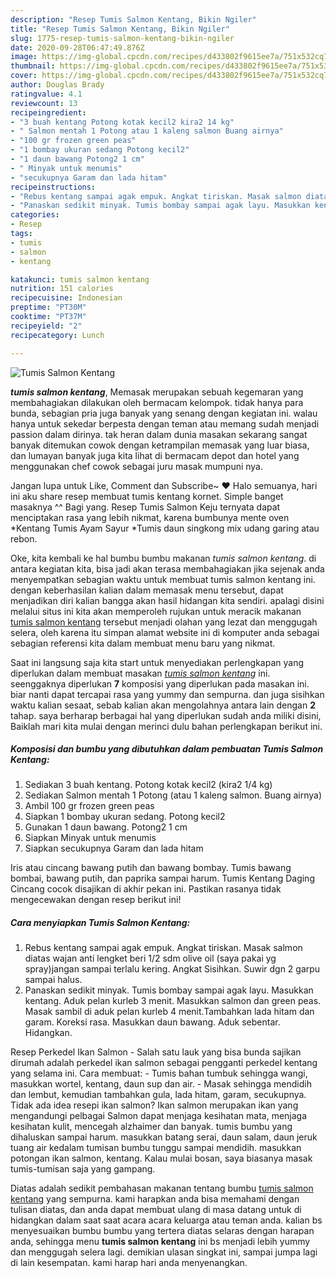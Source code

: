 ```yaml
---
description: "Resep Tumis Salmon Kentang, Bikin Ngiler"
title: "Resep Tumis Salmon Kentang, Bikin Ngiler"
slug: 1775-resep-tumis-salmon-kentang-bikin-ngiler
date: 2020-09-28T06:47:49.876Z
image: https://img-global.cpcdn.com/recipes/d433802f9615ee7a/751x532cq70/tumis-salmon-kentang-foto-resep-utama.jpg
thumbnail: https://img-global.cpcdn.com/recipes/d433802f9615ee7a/751x532cq70/tumis-salmon-kentang-foto-resep-utama.jpg
cover: https://img-global.cpcdn.com/recipes/d433802f9615ee7a/751x532cq70/tumis-salmon-kentang-foto-resep-utama.jpg
author: Douglas Brady
ratingvalue: 4.1
reviewcount: 13
recipeingredient:
- "3 buah kentang Potong kotak kecil2 kira2 14 kg"
- " Salmon mentah 1 Potong atau 1 kaleng salmon Buang airnya"
- "100 gr frozen green peas"
- "1 bombay ukuran sedang Potong kecil2"
- "1 daun bawang Potong2 1 cm"
- " Minyak untuk menumis"
- "secukupnya Garam dan lada hitam"
recipeinstructions:
- "Rebus kentang sampai agak empuk. Angkat tiriskan. Masak salmon diatas wajan anti lengket beri 1/2 sdm olive oil (saya pakai yg spray)jangan sampai terlalu kering. Angkat Sisihkan. Suwir dgn 2 garpu sampai halus."
- "Panaskan sedikit minyak. Tumis bombay sampai agak layu. Masukkan kentang. Aduk pelan kurleb 3 menit. Masukkan salmon dan green peas. Masak sambil di aduk pelan kurleb 4 menit.Tambahkan lada hitam dan garam. Koreksi rasa. Masukkan daun bawang. Aduk sebentar. Hidangkan."
categories:
- Resep
tags:
- tumis
- salmon
- kentang

katakunci: tumis salmon kentang 
nutrition: 151 calories
recipecuisine: Indonesian
preptime: "PT30M"
cooktime: "PT37M"
recipeyield: "2"
recipecategory: Lunch

---
```



![Tumis Salmon Kentang](https://img-global.cpcdn.com/recipes/d433802f9615ee7a/751x532cq70/tumis-salmon-kentang-foto-resep-utama.jpg)

<b><i>tumis salmon kentang</i></b>, Memasak merupakan sebuah kegemaran yang membahagiakan dilakukan oleh bermacam kelompok. tidak hanya para bunda, sebagian pria juga banyak yang senang dengan kegiatan ini. walau hanya untuk sekedar berpesta dengan teman atau memang sudah menjadi passion dalam dirinya. tak heran dalam dunia masakan sekarang sangat banyak ditemukan cowok dengan ketrampilan memasak yang luar biasa, dan lumayan banyak juga kita lihat di bermacam depot dan hotel yang menggunakan chef cowok sebagai juru masak mumpuni nya.

Jangan lupa untuk Like, Comment dan Subscribe~ ♥ Halo semuanya, hari ini aku share resep membuat tumis kentang kornet. Simple banget masaknya ^^ Bagi yang. Resep Tumis Salmon Keju ternyata dapat menciptakan rasa yang lebih nikmat, karena bumbunya mente oven *Kentang Tumis Ayam Sayur *Tumis daun singkong mix udang garing atau rebon.

Oke, kita kembali ke hal bumbu bumbu makanan <i>tumis salmon kentang</i>. di antara kegiatan kita, bisa jadi akan terasa membahagiakan jika sejenak anda menyempatkan sebagian waktu untuk membuat tumis salmon kentang ini. dengan keberhasilan kalian dalam memasak menu tersebut, dapat menjadikan diri kalian bangga akan hasil hidangan kita sendiri. apalagi disini melalui situs ini kita akan memperoleh rujukan untuk meracik makanan <u>tumis salmon kentang</u> tersebut menjadi olahan yang lezat dan menggugah selera, oleh karena itu simpan alamat website ini di komputer anda sebagai sebagian referensi kita dalam membuat menu baru yang nikmat.


Saat ini langsung saja kita start untuk menyediakan perlengkapan yang diperlukan dalam membuat masakan <u><i>tumis salmon kentang</i></u> ini. seenggaknya diperlukan <b>7</b> komposisi yang diperlukan pada masakan ini. biar nanti dapat tercapai rasa yang yummy dan sempurna. dan juga sisihkan waktu kalian sesaat, sebab kalian akan mengolahnya antara lain dengan <b>2</b> tahap. saya berharap berbagai hal yang diperlukan sudah anda miliki disini, Baiklah mari kita mulai dengan merinci dulu bahan perlengkapan berikut ini.

<!--inarticleads1-->

##### Komposisi dan bumbu yang dibutuhkan dalam pembuatan Tumis Salmon Kentang:

1. Sediakan 3 buah kentang. Potong kotak kecil2 (kira2 1/4 kg)
1. Sediakan  Salmon mentah 1 Potong (atau 1 kaleng salmon. Buang airnya)
1. Ambil 100 gr frozen green peas
1. Siapkan 1 bombay ukuran sedang. Potong kecil2
1. Gunakan 1 daun bawang. Potong2 1 cm
1. Siapkan  Minyak untuk menumis
1. Siapkan secukupnya Garam dan lada hitam


Iris atau cincang bawang putih dan bawang bombay. Tumis bawang bombai, bawang putih, dan paprika sampai harum. Tumis Kentang Daging Cincang cocok disajikan di akhir pekan ini. Pastikan rasanya tidak mengecewakan dengan resep berikut ini! 

<!--inarticleads2-->

##### Cara menyiapkan Tumis Salmon Kentang:

1. Rebus kentang sampai agak empuk. Angkat tiriskan. Masak salmon diatas wajan anti lengket beri 1/2 sdm olive oil (saya pakai yg spray)jangan sampai terlalu kering. Angkat Sisihkan. Suwir dgn 2 garpu sampai halus.
1. Panaskan sedikit minyak. Tumis bombay sampai agak layu. Masukkan kentang. Aduk pelan kurleb 3 menit. Masukkan salmon dan green peas. Masak sambil di aduk pelan kurleb 4 menit.Tambahkan lada hitam dan garam. Koreksi rasa. Masukkan daun bawang. Aduk sebentar. Hidangkan.


Resep Perkedel Ikan Salmon - Salah satu lauk yang bisa bunda sajikan dirumah adalah perkedel ikan salmon sebagai pengganti perkedel kentang yang selama ini. Cara membuat: - Tumis bahan tumbuk sehingga wangi, masukkan wortel, kentang, daun sup dan air. - Masak sehingga mendidih dan lembut, kemudian tambahkan gula, lada hitam, garam, secukupnya. Tidak ada idea resepi ikan salmon? Ikan salmon merupakan ikan yang mengandungi pelbagai Salmon dapat menjaga kesihatan mata, menjaga kesihatan kulit, mencegah alzhaimer dan banyak. tumis bumbu yang dihaluskan sampai harum. masukkan batang serai, daun salam, daun jeruk tuang air kedalam tumisan bumbu tunggu sampai mendidih. masukkan potongan ikan salmon, kentang. Kalau mulai bosan, saya biasanya masak tumis-tumisan saja yang gampang. 

Diatas adalah sedikit pembahasan makanan tentang bumbu <u>tumis salmon kentang</u> yang sempurna. kami harapkan anda bisa memahami dengan tulisan diatas, dan anda dapat membuat ulang di masa datang untuk di hidangkan dalam saat saat acara acara keluarga atau teman anda. kalian bs menyesuaikan bumbu bumbu yang tertera diatas selaras dengan harapan anda, sehingga menu <b>tumis salmon kentang</b> ini bs menjadi lebih yummy dan menggugah selera lagi. demikian ulasan singkat ini, sampai jumpa lagi di lain kesempatan. kami harap hari anda menyenangkan.
